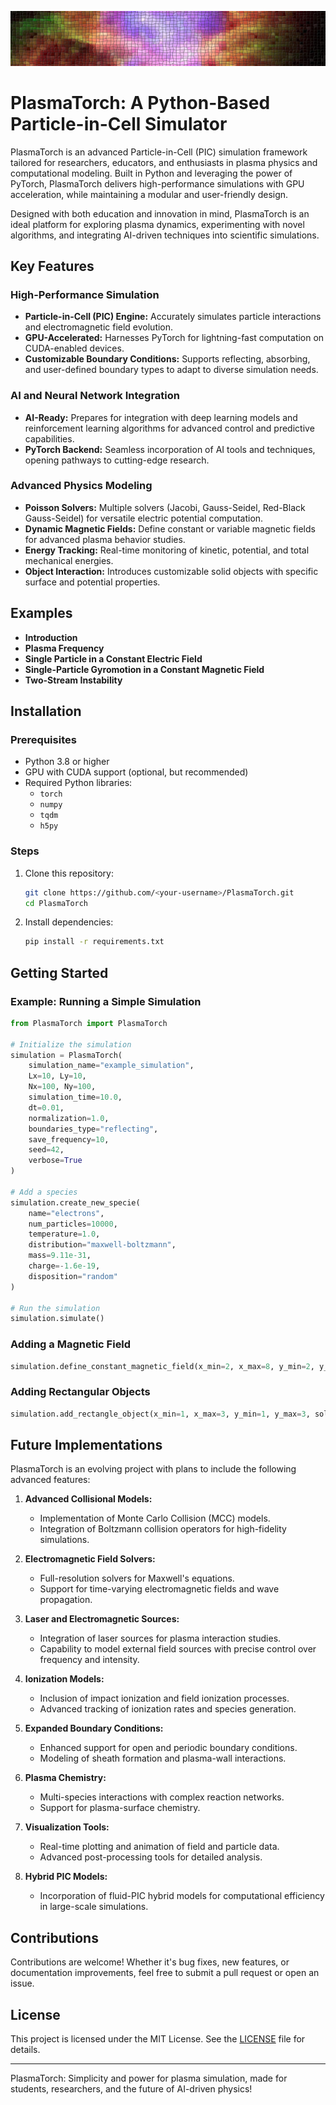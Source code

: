 ![PlasmaTorch Logo](plasma.png)
# PlasmaTorch: A Python-Based Particle-in-Cell Simulator

PlasmaTorch is an advanced Particle-in-Cell (PIC) simulation framework tailored for researchers, educators, and enthusiasts in plasma physics and computational modeling. Built in Python and leveraging the power of PyTorch, PlasmaTorch delivers high-performance simulations with GPU acceleration, while maintaining a modular and user-friendly design. 

Designed with both education and innovation in mind, PlasmaTorch is an ideal platform for exploring plasma dynamics, experimenting with novel algorithms, and integrating AI-driven techniques into scientific simulations.

## Key Features

### High-Performance Simulation
- **Particle-in-Cell (PIC) Engine:** Accurately simulates particle interactions and electromagnetic field evolution.
- **GPU-Accelerated:** Harnesses PyTorch for lightning-fast computation on CUDA-enabled devices.
- **Customizable Boundary Conditions:** Supports reflecting, absorbing, and user-defined boundary types to adapt to diverse simulation needs.

### AI and Neural Network Integration
- **AI-Ready:** Prepares for integration with deep learning models and reinforcement learning algorithms for advanced control and predictive capabilities.
- **PyTorch Backend:** Seamless incorporation of AI tools and techniques, opening pathways to cutting-edge research.

### Advanced Physics Modeling
- **Poisson Solvers:** Multiple solvers (Jacobi, Gauss-Seidel, Red-Black Gauss-Seidel) for versatile electric potential computation.
- **Dynamic Magnetic Fields:** Define constant or variable magnetic fields for advanced plasma behavior studies.
- **Energy Tracking:** Real-time monitoring of kinetic, potential, and total mechanical energies.
- **Object Interaction:** Introduces customizable solid objects with specific surface and potential properties.

## Examples
- **Introduction**
- **Plasma Frequency** 
- **Single Particle in a Constant Electric Field**
- **Single-Particle Gyromotion in a Constant Magnetic Field**
- **Two-Stream Instability**

## Installation

### Prerequisites
- Python 3.8 or higher
- GPU with CUDA support (optional, but recommended)
- Required Python libraries:
  - `torch`
  - `numpy`
  - `tqdm`
  - `h5py`

### Steps
1. Clone this repository:
   ```bash
   git clone https://github.com/<your-username>/PlasmaTorch.git
   cd PlasmaTorch
   ```
2. Install dependencies:
   ```bash
   pip install -r requirements.txt
   ```

## Getting Started

### Example: Running a Simple Simulation
```python
from PlasmaTorch import PlasmaTorch

# Initialize the simulation
simulation = PlasmaTorch(
    simulation_name="example_simulation",
    Lx=10, Ly=10,
    Nx=100, Ny=100,
    simulation_time=10.0,
    dt=0.01,
    normalization=1.0,
    boundaries_type="reflecting",
    save_frequency=10,
    seed=42,
    verbose=True
)

# Add a species
simulation.create_new_specie(
    name="electrons",
    num_particles=10000,
    temperature=1.0,
    distribution="maxwell-boltzmann",
    mass=9.11e-31,
    charge=-1.6e-19,
    disposition="random"
)

# Run the simulation
simulation.simulate()
```

### Adding a Magnetic Field
```python
simulation.define_constant_magnetic_field(x_min=2, x_max=8, y_min=2, y_max=8, bz=0.1)
```

### Adding Rectangular Objects
```python
simulation.add_rectangle_object(x_min=1, x_max=3, y_min=1, y_max=3, solid=True, type="reflecting", potential=5.0)
```

## Future Implementations
PlasmaTorch is an evolving project with plans to include the following advanced features:

1. **Advanced Collisional Models:**
   - Implementation of Monte Carlo Collision (MCC) models.
   - Integration of Boltzmann collision operators for high-fidelity simulations.

2. **Electromagnetic Field Solvers:**
   - Full-resolution solvers for Maxwell's equations.
   - Support for time-varying electromagnetic fields and wave propagation.

3. **Laser and Electromagnetic Sources:**
   - Integration of laser sources for plasma interaction studies.
   - Capability to model external field sources with precise control over frequency and intensity.

4. **Ionization Models:**
   - Inclusion of impact ionization and field ionization processes.
   - Advanced tracking of ionization rates and species generation.

5. **Expanded Boundary Conditions:**
   - Enhanced support for open and periodic boundary conditions.
   - Modeling of sheath formation and plasma-wall interactions.

6. **Plasma Chemistry:**
   - Multi-species interactions with complex reaction networks.
   - Support for plasma-surface chemistry.

7. **Visualization Tools:**
   - Real-time plotting and animation of field and particle data.
   - Advanced post-processing tools for detailed analysis.

8. **Hybrid PIC Models:**
   - Incorporation of fluid-PIC hybrid models for computational efficiency in large-scale simulations.

## Contributions
Contributions are welcome! Whether it's bug fixes, new features, or documentation improvements, feel free to submit a pull request or open an issue.

## License
This project is licensed under the MIT License. See the [LICENSE](LICENSE) file for details.

---

PlasmaTorch: Simplicity and power for plasma simulation, made for students, researchers, and the future of AI-driven physics!
